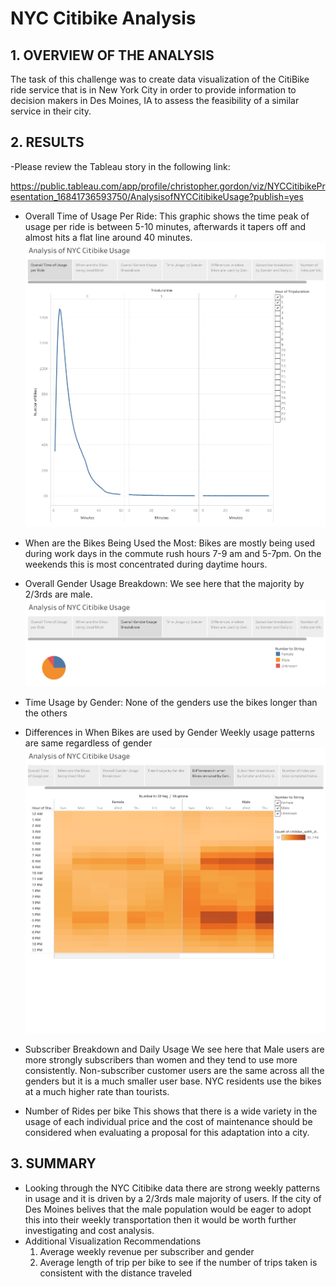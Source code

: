 # NYC Citibike Analysis

## 1. OVERVIEW OF THE ANALYSIS
The task of this challenge was to create data visualization of the CitiBike ride service that is in New York City in order to provide information to decision makers in Des Moines, IA to assess the feasibility of a similar service in their city.

## 2. RESULTS

-Please review the Tableau story in the following link:

https://public.tableau.com/app/profile/christopher.gordon/viz/NYCCitibikePresentation_16841736593750/AnalysisofNYCCitibikeUsage?publish=yes

- Overall Time of Usage Per Ride:
This graphic shows the time peak of usage per ride is between 5-10 minutes, afterwards it tapers off and almost hits a flat line around 40 minutes. 
![This is an image](https://github.com/chrisagordon/bikesharing/blob/main/Images/Analysis%20of%20NYC%20Citibike%20Usage%20-%20Overall%20Ride%20Time.png)

- When are the Bikes Being Used the Most: 
Bikes are mostly being used during work days in the commute rush hours 7-9 am and 5-7pm. On the weekends this is most concentrated during daytime hours.
- Overall Gender Usage Breakdown:
We see here that the majority by 2/3rds are male.
![This is an image](https://github.com/chrisagordon/bikesharing/blob/main/Images/Analysis%20of%20NYC%20Citibike%20Usage%20-%20Gender%20Breakdown%202.png)
- Time Usage by Gender:
None of the genders use the bikes longer than the others
- Differences in When Bikes are used by Gender
Weekly usage patterns are same regardless of gender
![This is an image](https://github.com/chrisagordon/bikesharing/blob/main/Images/Analysis%20of%20NYC%20Citibike%20Usage%20-%20Gender%20Breakdown%20of%20Daily%20Schedule.png)
- Subscriber Breakdown and Daily Usage
We see here that Male users are more strongly subscribers than women and they tend to use more consistently. Non-subscriber customer users are the same across all the genders but it is a much smaller user base. NYC residents use the bikes at a much higher rate than tourists.
- Number of Rides per bike
This shows that there is a wide variety in the usage of each individual price and the cost of maintenance should be considered when evaluating a proposal for this adaptation into a city.

## 3. SUMMARY

- Looking through the NYC Citibike data there are strong weekly patterns in usage and it is driven by a 2/3rds male majority of users. If the city of Des Moines belives that the male population would be eager to adopt this into their weekly transportation then it would be worth further investigating and cost analysis.
- Additional Visualization Recommendations
  1) Average weekly revenue per subscriber and gender
  2) Average length of trip per bike to see if the number of trips taken is consistent with the distance traveled
